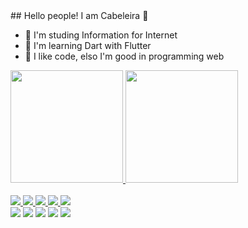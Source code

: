 <div>
## Hello people! I am Cabeleira 👋

- 🔭 I'm studing Information for Internet 
- 🌱 I'm learning Dart with Flutter
- 💬 I like code, elso I'm good in programming web

 <div>
  <a href="https://github.com/hubcabeleira">
  <img height="180em" src="https://github-readme-stats.vercel.app/api?username=cabeleira&show_icons=true&theme=merko&include_all_commits=true&count_private=true"/>
  <img height="180em" src="https://github-readme-stats.vercel.app/api/top-langs/?username=cabeleira&layout=compact&langs_count=7&theme=merko"/>
</div>
 
<div style="display: inline_block"><br>
  <img  src="https://img.icons8.com/color/48/000000/bootstrap.png"/>
  <img src="https://img.icons8.com/color/48/000000/html-5--v1.png"/>
  <img src="https://img.icons8.com/color/48/000000/css3.png"/>
  <img src="https://img.icons8.com/color/48/000000/javascript--v2.png"/> 
  <img src="https://img.icons8.com/color/48/000000/python--v1.png"/>

<div>
  <a href="https://www.facebook.com/profile.php?id=100064864644679" target="_blank"><img src="https://img.shields.io/badge/Facebook-1877F2?style=for-the-badge&logo=facebook&logoColor=white" target="_blank"></a>
  <a href="https://www.instagram.com//" target="_blank"><img src="https://img.shields.io/badge/-Instagram-%23E4405F?style=for-the-badge&logo=instagram&logoColor=white" target="_blank"></a>
  <a href="https://twitter.com/" target="_blank"><img src="https://img.shields.io/badge/Twitter-1DA1F2?style=for-the-badge&logo=twitter&logoColor=white" target="_blank"></a>
  <a href = "mailto:elisio-moraes@hotmail.com"><img src="https://img.shields.io/badge/Gmail-D14836?style=for-the-badge&logo=gmail&logoColor=white" target="_blank"></a>
  <a href="https://www.linkedin.com/in/gabriel-silva-1374161a6?lipi=urn%3Ali%3Apage%3Ad_flagship3_profile_view_base_contact_details%3BoQy7hzzCQoaxTz%2FTbmjADw%3D%3D" target="_blank"><img src="https://img.shields.io/badge/-LinkedIn-%230077B5?style=for-the-badge&logo=linkedin&logoColor=white" target="_blank"></a> 
</div> 
 
</div>
